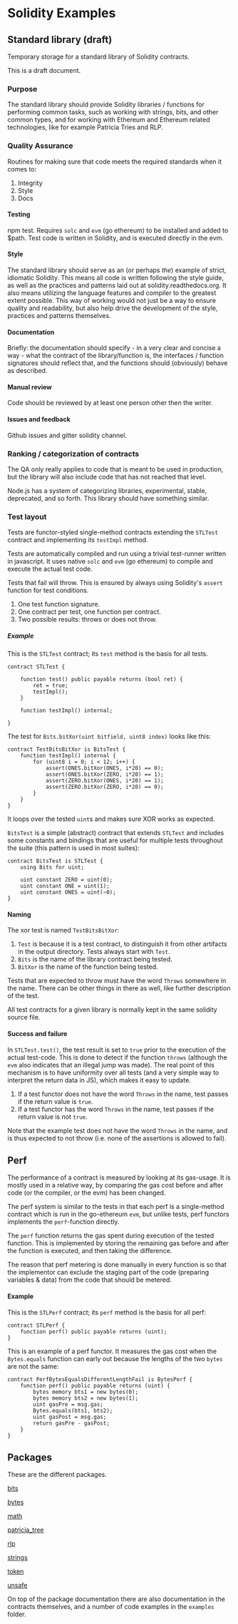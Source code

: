 # Solidity Examples

## Standard library (draft)

Temporary storage for a standard library of Solidity contracts.

This is a draft document.

### Purpose

The standard library should provide Solidity libraries / functions for performing common tasks, such as working with strings, bits, and other common types, and for working with Ethereum and Ethereum related technologies, like for example Patricia Tries and RLP.

### Quality Assurance

Routines for making sure that code meets the required standards when it comes to:

1. Integrity
2. Style
3. Docs

#### Testing

npm test. Requires `solc` and `evm` (go ethereum) to be installed and added to $path. Test code is written in Solidity, and is executed directly in the evm.

#### Style

The standard library should serve as an (or perhaps *the*) example of strict, idiomatic Solidity. This means all code is written following the style guide, as well as the practices and patterns laid out at solidity.readthedocs.org. It also means utilizing the language features and compiler to the greatest extent possible. This way of working would not just be a way to ensure quality and readability, but also help drive the development of the style, practices and patterns themselves.

#### Documentation

Briefly: the documentation should specify - in a very clear and concise a way - what the contract of the library/function is, the interfaces / function signatures should reflect that, and the functions should (obviously) behave as described.

#### Manual review

Code should be reviewed by at least one person other then the writer.

#### Issues and feedback

Github issues and gitter solidity channel.

### Ranking / categorization of contracts

The QA only really applies to code that is meant to be used in production, but the library will also include code that has not reached that level.

Node.js has a system of categorizing libraries, experimental, stable, deprecated, and so forth. This library should have something similar.


### Test layout

Tests are functor-styled single-method contracts extending the `STLTest` contract and implementing its `testImpl` method.

Tests are automatically compiled and run using a trivial test-runner written in javascript. It uses native `solc` and `evm` (go ethereum) to compile and execute the actual test code.

Tests that fail will throw. This is ensured by always using Solidity's `assert` function for test conditions.

1. One test function signature.
2. One contract per test, one function per contract.
3. Two possible results: throws or does not throw.

##### Example

This is the `STLTest` contract; its `test` method is the basis for all tests.

```
contract STLTest {

    function test() public payable returns (bool ret) {
        ret = true;
        testImpl();
    }

    function testImpl() internal;

}
```

The test for `Bits.bitXor(uint bitfield, uint8 index)` looks like this:

```
contract TestBitsBitXor is BitsTest {
    function testImpl() internal {
        for (uint8 i = 0; i < 12; i++) {
            assert(ONES.bitXor(ONES, i*20) == 0);
            assert(ONES.bitXor(ZERO, i*20) == 1);
            assert(ZERO.bitXor(ONES, i*20) == 1);
            assert(ZERO.bitXor(ZERO, i*20) == 0);
        }
    }
}
```

It loops over the tested `uint`s and makes sure XOR works as expected.

`BitsTest` is a simple (abstract) contract that extends `STLTest` and includes some constants and bindings that are useful for multiple tests throughout the suite (this pattern is used in most suites):

```
contract BitsTest is STLTest {
    using Bits for uint;

    uint constant ZERO = uint(0);
    uint constant ONE = uint(1);
    uint constant ONES = uint(~0);
}
```

#### Naming

The xor test is named `TestBitsBitXor`:

1. `Test` is because it is a test contract, to distinguish it from other artifacts in the output directory. Tests always start with `Test`.
2. `Bits` is the name of the library contract being tested.
3. `BitXor` is the name of the function being tested.

Tests that are expected to throw must have the word `Throws` somewhere in the name. There can be other things in there as well, like further description of the test.

All test contracts for a given library is normally kept in the same solidity source file.

#### Success and failure

In `STLTest.test()`, the test result is set to `true` prior to the execution of the actual test-code. This is done to detect if the function `throws` (although the `evm` also indicates that an illegal jump was made). The real point of this mechanism is to have uniformity over all tests (and a very simple way to interpret the return data in JS), which makes it easy to update.

1. If a test functor does not have the word `Throws` in the name, test passes if the return value is `true`.
2. If a test functor has the word `Throws` in the name, test passes if the return value is not `true`.

Note that the example test does not have the word `Throws` in the name, and is thus expected to not throw (i.e. none of the assertions is allowed to fail).

## Perf

The performance of a contract is measured by looking at its gas-usage. It is mostly used in a relative way, by comparing the gas cost before and after code (or the compiler, or the evm) has been changed.

The perf system is similar to the tests in that each perf is a single-method contract which is run in the go-ethereum `evm`, but unlike tests, perf functors implements the `perf`-function directly.

The `perf` function returns the gas spent during execution of the tested function. This is implemented by storing the remaining gas before and after the function is executed, and then taking the difference.

The reason that perf metering is done manually in every function is so that the implementor can exclude the staging part of the code (preparing variables & data) from the code that should be metered.

#### Example

This is the `STLPerf` contract; its `perf` method is the basis for all perf:

```
contract STLPerf {
    function perf() public payable returns (uint);
}
```

This is an example of a perf functor. It measures the gas cost when the `Bytes.equals` function can early out because the lengths of the two `bytes` are not the same:

```
contract PerfBytesEqualsDifferentLengthFail is BytesPerf {
    function perf() public payable returns (uint) {
        bytes memory bts1 = new bytes(0);
        bytes memory bts2 = new bytes(1);
        uint gasPre = msg.gas;
        Bytes.equals(bts1, bts2);
        uint gasPost = msg.gas;
        return gasPre - gasPost;
    }
}
```

## Packages

These are the different packages.

[bits](docs/packages/bits.md)

[bytes](docs/packages/bytes.md)

[math](docs/packages/math.md)

[patricia_tree](docs/packages/patricia_tree.md)

[rlp](docs/packages/rlp.md)

[strings](docs/packages/strings.md)

[token](docs/packages/tokens.md)

[unsafe](docs/packages/unsafe.md)

On top of the package documentation there are also documentation in the contracts themselves, and a number of code examples in the `examples` folder.